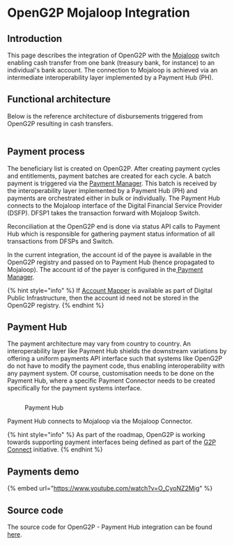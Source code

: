 # OpenG2P Mojaloop Integration

## Introduction <a href="#introduction" id="introduction"></a>

This page describes the integration of OpenG2P with the [Mojaloop](https://mojaloop.io/) switch enabling cash transfer from one bank (treasury bank, for instance) to an individual's bank account. The connection to Mojaloop is achieved via an intermediate interoperability layer implemented by a Payment Hub (PH).

## Functional architecture

Below is the reference architecture of disbursements triggered from OpenG2P resulting in cash transfers.

<figure><img src="https://github.com/smita-g2p/openg2p-documentation/raw/c68b3e6da99fe077e2cbe5d5fc166b3e3487fbce/.gitbook/assets/openg2p-payments-diagram.png" alt=""><figcaption></figcaption></figure>

## Payment process

The beneficiary list is created on OpenG2P. After creating payment cycles and entitlements, payment batches are created for each cycle. A batch payment is triggered via the [Payment Manager](https://github.com/OpenG2P/openg2p-documentation/blob/1.2.1/platform/eligibility-and-enrolment/payment-manager.md). This batch is received by the interoperability layer implemented by a Payment Hub (PH) and payments are orchestrated either in bulk or individually. The Payment Hub connects to the Mojaloop interface of the Digital Financial Service Provider (DSFP). DFSP1 takes the transaction forward with Mojaloop Switch.

Reconciliation at the OpenG2P end is done via status API calls to Payment Hub which is responsible for gathering payment status information of all transactions from DFSPs and Switch.

In the current integration, the account id of the payee is available in the OpenG2P registry and passed on to Payment Hub (hence propagated to Mojaloop). The account id of the payer is configured in the[ Payment Manager](https://github.com/OpenG2P/openg2p-documentation/blob/1.2.1/platform/eligibility-and-enrolment/payment-manager.md).

{% hint style="info" %}
If [Account Mapper](https://g2pconnect.global/) is available as part of Digital Public Infrastructure, then the account id need not be stored in the OpenG2P registry.
{% endhint %}

## Payment Hub <a href="#proof-of-concept-implementation-demo-1" id="proof-of-concept-implementation-demo-1"></a>

The payment architecture may vary from country to country. An interoperability layer like Payment Hub shields the downstream variations by offering a uniform payments API interface such that systems like OpenG2P do not have to modify the payment code, thus enabling interoperability with any payment system. Of course, customisation needs to be done on the Payment Hub, where a specific Payment Connector needs to be created specifically for the payment systems interface.

<figure><img src="https://payments.mifos.org/wp-content/uploads/sites/20/2022/12/Screenshot-2022-12-27-at-10541-PM-transformed.png" alt=""><figcaption><p>Payment Hub</p></figcaption></figure>

Payment Hub connects to Mojaloop via the Mojaloop Connector.

{% hint style="info" %}
As part of the roadmap, OpenG2P is working towards supporting payment interfaces being defined as part of the [G2P Connect](https://g2pconnect.global/) initiative.
{% endhint %}

## Payments demo <a href="#proof-of-concept-implementation-demo-1" id="proof-of-concept-implementation-demo-1"></a>

{% embed url="https://www.youtube.com/watch?v=O_CyoNZ2Mig" %}

## Source code

The source code for OpenG2P - Payment Hub integration can be found [here](https://github.com/OpenG2P/openg2p-program/tree/15.0-develop/g2p\_payment\_phee).

